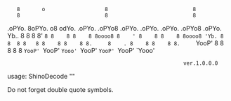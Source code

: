        8       o                   8                           8       
       8                           8                           8       
.oPYo. 8oPYo. o8 odYo. .oPYo. .oPYo8 .oPYo. .oPYo. .oPYo. .oPYo8 .oPYo.
Yb..   8    8  8 8' `8 8    8 8    8 8oooo8 8    ' 8    8 8    8 8oooo8
  'Yb. 8    8  8 8   8 8    8 8    8 8.     8    . 8    8 8    8 8.    
`YooP' 8    8  8 8   8 `YooP' `YooP' `Yooo' `YooP' `YooP' `YooP' `Yooo'
                                                            			
                                                            ver.1.0.0.0

usage: ShinoDecode "<string>"

Do not forget double quote symbols.
